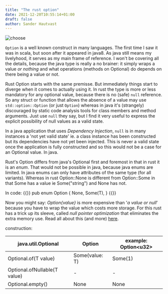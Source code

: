 ```yaml
---
title: "The rust option"
date: 2021-12-20T10:55:14+01:00
draft: false
author: Sander Hautvast
---
```

![choose](/img/vladislav-babienko-KTpSVEcU0XU-unsplash.jpg)

`Option` is a well known construct in many languages. The first time I saw it was in scala, but soon after it appeared in java8. As java still means my livelyhood, it serves as my main frame of reference. I won't be covering all the details, because the java type is really a no brainer: it simply wraps a value _or nothing_ and what operations (methods on Optional) do depends on there being a value or not.

Rust Option starts with the same premisse. But immediately things start to diverge when it comes to actually using it. In rust the type is more or less mandatory for any optional value, because there is no (safe) `null` reference. So any struct or function that allows the absence of a value may use `std::option::Option` (or just `Option`) whereas in java it's (strangely) discouraged by static code analysis tools for class members and method arguments. Just use `null` they say, but I find it very useful to express the explicit possibility of null values as a valid state.

In a java application that uses _Dependency Injection_, `null` is in many instances a 'not yet valid state' ie. a class instance has been constructed but its dependencies have not yet been injected. This is never a valid state once the application is fully constructed and so this would not be a case for an Optional value. In java.

Rust's Option differs from java's Optional first and foremost in that in rust it is an _enum_. That would not be possible in java, because java enums are limited. In java enums can only have attributes of the same type (for all variants). Whereas in rust Option::None is different from Option::Some in that Some has a value ie Some("string") and None has not. 

In code:
{{<highlight rust>}}
pub enum Option<T> {
    None,
    Some(T),
}
{{</highlight>}}

Now you might say: _Option{value}_ is more expensive than '_a value or null_' because you have to wrap the value which costs more storage. For this rust has a trick up its sleeve, called _null pointer optimization_ that eliminates the extra memory use.
Read all about this (and more) [here](https://rust-unofficial.github.io/too-many-lists/first-layout.html).

construction:

|java.util.Optional<T>         |Option<T>|example: Option\<u32>|
|------------------------------|----------------|--------------|
| Optional.of(T value)         | Some(value: T) | Some(1)      |
| Optional.ofNullable(T value) | -              | -            |
| Optional.empty()             | None           | None         |


